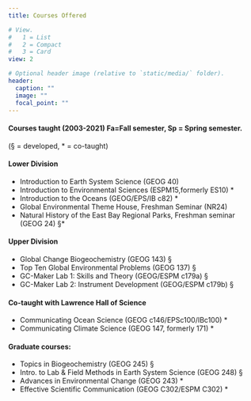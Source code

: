 ```yaml
---
title: Courses Offered

# View.
#   1 = List
#   2 = Compact
#   3 = Card
view: 2

# Optional header image (relative to `static/media/` folder).
header:
  caption: ""
  image: ""
  focal_point: ""
---
```


#### Courses taught (2003-2021) Fa=Fall semester, Sp = Spring semester.  

(§ = developed, * = co-taught)

#### Lower Division  

- Introduction to Earth System Science (GEOG 40)  
-	Introduction to Environmental Sciences (ESPM15,formerly ES10) *
-	Introduction to the Oceans (GEOG/EPS/IB c82) *
-	Global Environmental Theme House, Freshman Seminar (NR24)
-	Natural History of the East Bay Regional Parks, Freshman seminar (GEOG 24) §* 

#### Upper Division 

- Global Change Biogeochemistry (GEOG 143) § 
- Top Ten Global Environmental Problems (GEOG 137) § 
-	GC-Maker Lab 1: Skills and Theory (GEOG/ESPM c179a) § 
-	GC-Maker Lab 2: Instrument Development (GEOG/ESPM c179b) § 

#### Co-taught with Lawrence Hall of Science  

-	Communicating Ocean Science (GEOG c146/EPSc100/IBc100) * 
-	Communicating Climate Science (GEOG 147, formerly 171) * 

#### Graduate courses:  

- Topics in Biogeochemistry  (GEOG 245) §  
-	Intro. to Lab & Field Methods in Earth System Science  (GEOG 248) §  
-	Advances in Environmental Change (GEOG 243) * 
-	Effective Scientific Communication (GEOG C302/ESPM C302) *  
